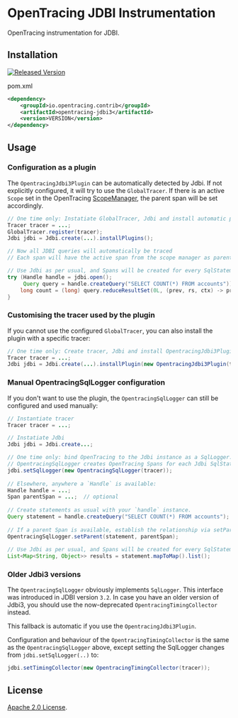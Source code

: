 # OpenTracing JDBI Instrumentation
OpenTracing instrumentation for JDBI.

## Installation

[![Released Version][maven-img]][maven]

pom.xml
```xml
<dependency>
    <groupId>io.opentracing.contrib</groupId>
    <artifactId>opentracing-jdbi3</artifactId>
    <version>VERSION</version>
</dependency>
```

## Usage

### Configuration as a plugin

The `OpentracingJdbi3Plugin` can be automatically detected by Jdbi. 
If not explicitly configured, it will try to use the `GlobalTracer`.
If there is an active `Scope` set in the OpenTracing [ScopeManager], 
the parent span will be set accordingly.

```java
// One time only: Instatiate GlobalTracer, Jdbi and install automatic plugins
Tracer tracer = ...;
GlobalTracer.register(tracer);
Jdbi jdbi = Jdbi.create(...).installPlugins();

// Now all JDBI queries will automatically be traced
// Each span will have the active span from the scope manager as parent span (if present)

// Use Jdbi as per usual, and Spans will be created for every SqlStatement automatically.
try (Handle handle = jdbi.open(); 
     Query query = handle.createQuery("SELECT COUNT(*) FROM accounts")) {
    long count = (long) query.reduceResultSet(0L, (prev, rs, ctx) -> prev + rs.getLong(1)));
}
``` 

### Customising the tracer used by the plugin

If you cannot use the configured `GlobalTracer`,
you can also install the plugin with a specific tracer:
```java
// One time only: Create tracer, Jdbi and install OpentracingJdbi3Plugin
Tracer tracer = ...;
Jdbi jdbi = Jdbi.create(...).installPlugin(new OpentracingJdbi3Plugin(tracer));
```

### Manual OpentracingSqlLogger configuration

If you don't want to use the plugin, the `OpentracingSqlLogger` can still be configured
and used manually:

```java
// Instantiate tracer
Tracer tracer = ...;

// Instatiate Jdbi
Jdbi jdbi = Jdbi.create...;

// One time only: bind OpenTracing to the Jdbi instance as a SqlLogger.  
// OpentracingSqlLogger creates OpenTracing Spans for each Jdbi SqlStatement.
jdbi.setSqlLogger(new OpentracingSqlLogger(tracer));
 
// Elsewhere, anywhere a `Handle` is available:
Handle handle = ...;
Span parentSpan = ...;  // optional
 
// Create statements as usual with your `handle` instance.
Query statement = handle.createQuery("SELECT COUNT(*) FROM accounts");
 
// If a parent Span is available, establish the relationship via setParent.
OpentracingSqlLogger.setParent(statement, parentSpan);
 
// Use Jdbi as per usual, and Spans will be created for every SqlStatement automatically.
List<Map<String, Object>> results = statement.mapToMap().list();
```

### Older Jdbi3 versions

The `OpentracingSqlLogger` obviously implements `SqlLogger`.
This interface was introduced in JDBI version `3.2`.
In case you have an older version of Jdbi3, you should use the now-deprecated
`OpentracingTimingCollector` instead.

This fallback is automatic if you use the `OpentracingJdbi3Plugin`.

Configuration and behaviour of the `OpentracingTimingCollector` is the same
as the `OpentracingSqlLogger` above, except setting the SqlLogger changes from `jdbi.setSqlLogger(..)` to:
```java
jdbi.setTimingCollector(new OpentracingTimingCollector(tracer));
``` 

## License

[Apache 2.0 License](../LICENSE).

  [ci-img]: https://travis-ci.org/opentracing-contrib/java-jdbi.svg?branch=master
  [ci]: https://travis-ci.org/opentracing-contrib/java-jdbi
  [cov-img]: https://coveralls.io/repos/github/opentracing-contrib/java-jdbi/badge.svg?branch=master
  [cov]: https://coveralls.io/github/opentracing-contrib/java-jdbi?branch=master
  [maven-img]: https://img.shields.io/maven-central/v/io.opentracing.contrib/jdbi-opentracing.svg
  [maven]: http://search.maven.org/#search%7Cga%7C1%7Cjdbi-opentracing

  [ScopeManager]: https://github.com/opentracing/opentracing-java/blob/master/opentracing-api/src/main/java/io/opentracing/ScopeManager.java
